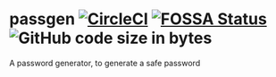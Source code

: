 # passgen [![CircleCI](https://dl.circleci.com/status-badge/img/circleci/EnnCCZ3M68XPihmt3acntX/QRJckZ7NRtxd42sEwQE5h1/tree/main.svg?style=svg&circle-token=2746b4f2f6f6ce6196605080bdb1304ee98713aa)](https://dl.circleci.com/status-badge/redirect/circleci/EnnCCZ3M68XPihmt3acntX/QRJckZ7NRtxd42sEwQE5h1/tree/main) [![FOSSA Status](https://app.fossa.com/api/projects/git%2Bgithub.com%2Fyakaras%2Fpassgen.svg?type=small)](https://app.fossa.com/projects/git%2Bgithub.com%2Fyakaras%2Fpassgen?ref=badge_small) ![GitHub code size in bytes](https://img.shields.io/github/languages/code-size/yakaras/passgen)


A password generator, to generate a safe password
